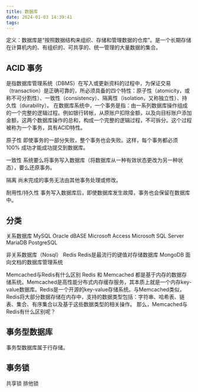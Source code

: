 ```yaml
---
title: 数据库
date: 2024-01-03 14:39:41
tags: 
---
```


定义：数据库是“按照数据结构来组织、存储和管理数据的仓库”。是一个长期存储在计算机内的、有组织的、可共享的、统一管理的大量数据的集合。

## ACID 事务
是指数据库管理系统（DBMS）在写入或更新资料的过程中，为保证交易（transaction）是正确可靠的，所必须具备的四个特性：原子性（atomicity，或称不可分割性）、一致性（consistency）、隔离性（isolation，又称独立性）、持久性（durability）。
在数据库系统中，一个事务是指：由一系列数据库操作组成的一个完整的逻辑过程。例如银行转帐，从原账户扣除金额，以及向目标账户添加金额，这两个数据库操作的总和，构成一个完整的逻辑过程，不可拆分。这个过程被称为一个事务，具有ACID特性。


原子性
即使事务的一部分失败，整个事务也会失败。这样，每个事务都必须 100% 成功才能成功提交到数据库。

一致性
系统要么将事务写入数据库（将数据库从一种有效状态更改为另一种状态），要么还原事务。

隔离
尚未完成的事务无法由其他事务处理或修改。

耐用性/持久性
事务写入数据库后，即使数据库发生故障，事务也会保留在数据库中。


## 分类
关系数据库
MySQL
Oracle
dBASE
Microsoft Access
Microsoft SQL Server
MariaDB
PostgreSQL


非关系数据库（Nosql）
Redis  Redis是最流行的键值对存储数据库
MongoDB  面向文档的数据库管理系统


Memcached与Redis有什么区别
Redis 和 Memcached 都是基于内存的数据存储系统。Memcached是高性能分布式内存缓存服务，其本质上就是一个内存key-value数据库。Redis是一个开源的key-value存储系统。与Memcached类似，Redis将大部分数据存储在内存中，支持的数据类型包括：字符串、哈希表、链表、集合、有序集合以及基于这些数据类型的相关操作。
那么，Memcached与Redis有什么区别呢？


## 事务型数据库
事务型数据库属于行存储。


## 事务锁
共享锁
排他锁